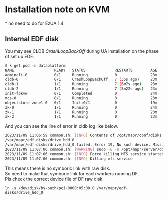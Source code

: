 # Installation note on KVM
\* no need to do for EzUA 1.4
## Internal EDF disk
You may see CLDB *CrashLoopBackOff* during UA installation on the phase of set up EDF.

```bash
$ k get pod -n dataplatform
NAME                  READY   STATUS             RESTARTS        AGE
admincli-0            0/1     Running            0               23m
cldb-0                0/1     CrashLoopBackOff   7 (35s ago)     23m
cldb-1                1/1     Running            7 (6m7s ago)    23m
cldb-2                1/1     Running            7 (5m22s ago)   23m
init-fpkvw            0/1     Completed          0               24m
mcs-0                 0/1     Running            0               23m
objectstore-zone1-0   0/1     Init:0/1           0               19m
zk-0                  1/1     Running            0               24m
zk-1                  1/1     Running            0               23m
zk-2                  1/1     Running            0               23m
``` 

And you can see the line of error in cldb log like below.

```bash
2023/11/09 11:06:59 common.sh: [INFO] Contents of /opt/mapr/conf/disks.txt file:
/var/mapr/edf-disks/drive_hdd_0
/var/mapr/edf-disks/drive_hdd_0 failed. Error 19, No such device. Missing device file.
2023/11/09 11:07:06 common.sh: [WARNING] sudo -E -n /opt/mapr/server/disksetup failed with error code 1... Retrying in 10 seconds
2023/11/09 11:07:06 common.sh: [INFO] Force killing MFS service started by disksetup...
2023/11/09 11:07:06 common.sh: [INFO] Killing mfs service

```

This means there is no symboric link with raw disk.  
So need to make that symboric link for each workers running DF.  
Pls check the correct device file of DF raw disk.

```
ln -s /dev/disk/by-path/pci-0000:05:00.0 /var/mapr/edf-disks/drive_hdd_0
```